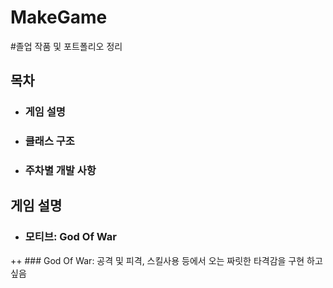 # MakeGame

#졸업 작품 및 포트폴리오 정리

## 목차
+ ### 게임 설명
+ ### 클래스 구조
+ ### 주차별 개발 사항


## 게임 설명

+ ### 모티브: God Of War
++ ### God Of War: 공격 및 피격, 스킬사용 등에서 오는 짜릿한 타격감을 구현 하고 싶음

